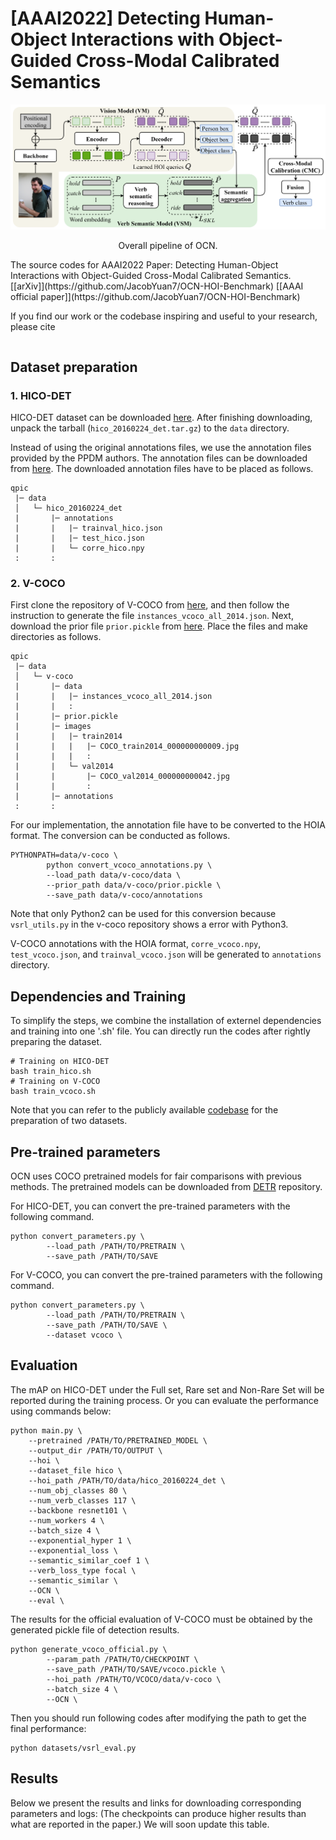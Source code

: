 # [AAAI2022] Detecting Human-Object Interactions with Object-Guided Cross-Modal Calibrated Semantics 

<div align="center">
  <img src=".github/OCN_pipeline.png" width="900px" />
  <p>Overall pipeline of OCN.</p>
</div>
The source codes for AAAI2022 Paper: 
Detecting Human-Object Interactions with Object-Guided Cross-Modal Calibrated Semantics.  
[[arXiv]](https://github.com/JacobYuan7/OCN-HOI-Benchmark)
[[AAAI official paper]](https://github.com/JacobYuan7/OCN-HOI-Benchmark)


If you find our work or the codebase inspiring and useful to your research, please cite
```bibtex

```
## Dataset preparation
### 1. HICO-DET
HICO-DET dataset can be downloaded [here](https://drive.google.com/open?id=1QZcJmGVlF9f4h-XLWe9Gkmnmj2z1gSnk). After finishing downloading, unpack the tarball (`hico_20160224_det.tar.gz`) to the `data` directory.

Instead of using the original annotations files, we use the annotation files provided by the PPDM authors. The annotation files can be downloaded from [here](https://drive.google.com/open?id=1WI-gsNLS-t0Kh8TVki1wXqc3y2Ow1f2R). The downloaded annotation files have to be placed as follows.
```
qpic
 |─ data
 │   └─ hico_20160224_det
 |       |─ annotations
 |       |   |─ trainval_hico.json
 |       |   |─ test_hico.json
 |       |   └─ corre_hico.npy
 :       :
```

### 2. V-COCO
First clone the repository of V-COCO from [here](https://github.com/s-gupta/v-coco), and then follow the instruction to generate the file `instances_vcoco_all_2014.json`. Next, download the prior file `prior.pickle` from [here](https://drive.google.com/drive/folders/10uuzvMUCVVv95-xAZg5KS94QXm7QXZW4). Place the files and make directories as follows.
```
qpic
 |─ data
 │   └─ v-coco
 |       |─ data
 |       |   |─ instances_vcoco_all_2014.json
 |       |   :
 |       |─ prior.pickle
 |       |─ images
 |       |   |─ train2014
 |       |   |   |─ COCO_train2014_000000000009.jpg
 |       |   |   :
 |       |   └─ val2014
 |       |       |─ COCO_val2014_000000000042.jpg
 |       |       :
 |       |─ annotations
 :       :
```
For our implementation, the annotation file have to be converted to the HOIA format. The conversion can be conducted as follows.
```
PYTHONPATH=data/v-coco \
        python convert_vcoco_annotations.py \
        --load_path data/v-coco/data \
        --prior_path data/v-coco/prior.pickle \
        --save_path data/v-coco/annotations
```
Note that only Python2 can be used for this conversion because `vsrl_utils.py` in the v-coco repository shows a error with Python3.

V-COCO annotations with the HOIA format, `corre_vcoco.npy`, `test_vcoco.json`, and `trainval_vcoco.json` will be generated to `annotations` directory.

## Dependencies and Training
To simplify the steps, we combine the installation of externel dependencies and training into one '.sh' file. You can directly run the codes after rightly preparing the dataset.
```
# Training on HICO-DET
bash train_hico.sh
# Training on V-COCO
bash train_vcoco.sh
```
Note that you can refer to the publicly available [codebase](https://github.com/hitachi-rd-cv/qpic) for the preparation of two datasets.


## Pre-trained parameters
OCN uses COCO pretrained models for fair comparisons with previous methods. The pretrained models can be downloaded from [DETR](https://github.com/facebookresearch/detr) repository. 

For HICO-DET, you can convert the pre-trained parameters with the following command.
```
python convert_parameters.py \
        --load_path /PATH/TO/PRETRAIN \
        --save_path /PATH/TO/SAVE
```
For V-COCO, you can convert the pre-trained parameters with the following command.
```
python convert_parameters.py \
        --load_path /PATH/TO/PRETRAIN \
        --save_path /PATH/TO/SAVE \
        --dataset vcoco \
```



## Evaluation
The mAP on HICO-DET under the Full set, Rare set and Non-Rare Set will be reported during the training process. Or you can evaluate the performance using commands below:
```
python main.py \
    --pretrained /PATH/TO/PRETRAINED_MODEL \
    --output_dir /PATH/TO/OUTPUT \
    --hoi \
    --dataset_file hico \
    --hoi_path /PATH/TO/data/hico_20160224_det \
    --num_obj_classes 80 \
    --num_verb_classes 117 \
    --backbone resnet101 \
    --num_workers 4 \
    --batch_size 4 \
    --exponential_hyper 1 \
    --exponential_loss \
    --semantic_similar_coef 1 \
    --verb_loss_type focal \
    --semantic_similar \
    --OCN \
    --eval \
```

The results for the official evaluation of V-COCO must be obtained by the generated pickle file of detection results.
```
python generate_vcoco_official.py \
        --param_path /PATH/TO/CHECKPOINT \
        --save_path /PATH/TO/SAVE/vcoco.pickle \
        --hoi_path /PATH/TO/VCOCO/data/v-coco \
        --batch_size 4 \
        --OCN \
```
Then you should run following codes after modifying the path to get the final performance:
```
python datasets/vsrl_eval.py
```

## Results
Below we present the results and links for downloading corresponding parameters and logs:
(The checkpoints can produce higher results than what are reported in the paper.)
We will soon update this table.


